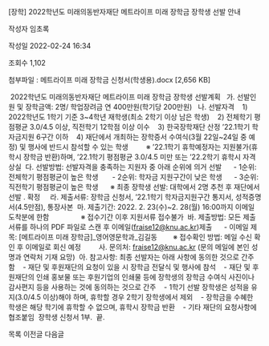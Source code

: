 [장학] 2022학년도 미래의동반자재단 메트라이프 미래 장학금 장학생 선발 안내



작성자
임초록


작성일
2022-02-24 16:34


조회수
1,102


첨부파일 : 메트라이프 미래 장학금 신청서(학생용).docx [2,656 KB]


﻿ 2022학년도 미래의동반자재단 메트라이프 미래 장학금 장학생 선발계획   가. 선발인원 및 장학금액: 2명/ 학업장려금 연 400만원(학기당 200만원)   나. 선발자격    1) 2022학년도 1학기 기준 3~4학년 재학생(최소 2학기 이상 남은 학생)    2) 전체학기 평점평균 3.0/4.5 이상, 직전학기 12학점 이상 이수    3) 한국장학재단 산정 ’22.1학기 학자금지원 6구간 이하    4) 재단에서 개최하는 장학증서 수여식(3월 22일~24일 중 예정) 및 행사에 반드시 참석할 수 있는 학생         ※ ’22.1학기 휴학예정자는 지원불가(휴학시 장학금 반환)하며, ’22.1학기 평점평균 3.0/4.5 미만 또는 ’22.2학기 휴학시 자격상실  다. 선발방법: 선발자격을 충족하는 지원자 중 아래 순위에 의거 선발      - 1순위: 전체학기 평점평균이 높은 학생       - 2순위: 학자금 지원구간이 낮은 학생      - 3순위: 직전학기 평점평균이 높은 학생      ※ 최종 장학생 선발: 대학에서 2명 추천 후 재단에서 선발 ․ 확정     라. 제출서류: 장학금 신청서, ’22.1학기 학자금지원구간 통지서, 성적증명서(4.5만점), 통장사본  마. 제출기간: 2022. 2. 23(수)~2. 28(월) 16:00까지 이메일 도착분에 한함                ※ 접수기간 이후 지원서류 접수불가  바. 제출방법: 모든 제출 서류를 하나의 PDF 파일로 스캔 후 이메일(fraise12@knu.ac.kr)제출      - 이메일 제목: [메트라이프 미래 장학금]\_영어영문학과\_김길동        ※ 접수확인 방법: 메일 수신 확인 후 이메일로 회신 예정         사. 문의처: fraise12@knu.ac.kr (문의 메일에 본인 성명과 연락처 기재 요망)  아. 참고사항: 최종 선발자는 아래 사항에 동의한 것으로 간주함    - 재단 및 후원재단의 요청이 있을 시 장학금 전달식 및 행사에 참석    - 재단 및 후원재단의 인쇄 홍보물 또는 후원기업의 인쇄물 등에 장학생의 장학금 수여식 사진이나 감사편지 등을 사용하는 것에 동의하는 것으로 간주    - 1학기 선발 장학생은 성적을 유지(3.0/4.5 이상)해야 하며, 휴학할 경우 2학기 장학생에서 제외    - 장학금을 수혜한 학생은 해당 학기에 휴학할 수 없으며, 휴학시 장학금 반환    - 기타 재단의 요청사항에 협조붙임  장학생 신청서 1부.  끝.





목록
이전글
다음글




